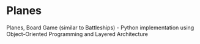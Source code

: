 # Planes
Planes, Board Game (similar to Battleships) - Python implementation using Object-Oriented Programming and Layered Architecture
